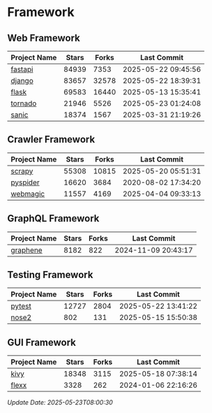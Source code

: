 # Framework

## Web Framework
| Project Name | Stars | Forks | Last Commit |
| ------------ | ----- | ----- | ----------- |
| [fastapi](https://github.com/fastapi/fastapi) | 84939 | 7353 | 2025-05-22 09:45:56 |
| [django](https://github.com/django/django) | 83657 | 32578 | 2025-05-22 18:39:31 |
| [flask](https://github.com/pallets/flask) | 69583 | 16440 | 2025-05-13 15:35:41 |
| [tornado](https://github.com/tornadoweb/tornado) | 21946 | 5526 | 2025-05-23 01:24:08 |
| [sanic](https://github.com/sanic-org/sanic) | 18374 | 1567 | 2025-03-31 21:19:26 |

## Crawler Framework
| Project Name | Stars | Forks | Last Commit |
| ------------ | ----- | ----- | ----------- |
| [scrapy](https://github.com/scrapy/scrapy) | 55308 | 10815 | 2025-05-20 05:51:31 |
| [pyspider](https://github.com/binux/pyspider) | 16620 | 3684 | 2020-08-02 17:34:20 |
| [webmagic](https://github.com/code4craft/webmagic) | 11557 | 4169 | 2025-04-04 09:33:13 |

## GraphQL Framework
| Project Name | Stars | Forks | Last Commit |
| ------------ | ----- | ----- | ----------- |
| [graphene](https://github.com/graphql-python/graphene) | 8182 | 822 | 2024-11-09 20:43:17 |

## Testing Framework
| Project Name | Stars | Forks | Last Commit |
| ------------ | ----- | ----- | ----------- |
| [pytest](https://github.com/pytest-dev/pytest) | 12727 | 2804 | 2025-05-22 13:41:22 |
| [nose2](https://github.com/nose-devs/nose2) | 802 | 131 | 2025-05-15 15:50:38 |

## GUI Framework
| Project Name | Stars | Forks | Last Commit |
| ------------ | ----- | ----- | ----------- |
| [kivy](https://github.com/kivy/kivy) | 18348 | 3115 | 2025-05-18 07:38:14 |
| [flexx](https://github.com/flexxui/flexx) | 3328 | 262 | 2024-01-06 22:16:26 |

*Update Date: 2025-05-23T08:00:30*